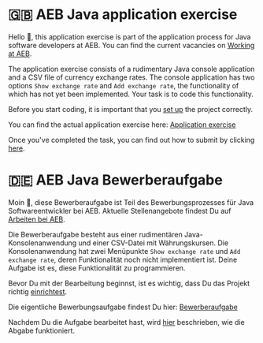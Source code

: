 # 🇬🇧 AEB Java application exercise
Hello 👋, this application exercise is part of the application process for Java software developers at AEB. You can find the current vacancies on [Working at AEB](https://www.aeb.com/en/work-at-aeb/jobs.php).  

The application exercise consists of a rudimentary Java console application and a CSV file of currency exchange rates. The console application has two options `Show exchange rate` and `Add exchange rate`, the functionality of which has not yet been implemented. Your task is to code this functionality.  

Before you start coding, it is important that you [set up](/docs/en/setup.md) the project correctly.

You can find the actual application exercise here: [Application exercise](/docs/en/application-exercise.md)

Once you've completed the task, you can find out how to submit by clicking [here](/docs/en/submit.md).

# 🇩🇪 AEB Java Bewerberaufgabe
Moin 👋, diese Bewerberaufgabe ist Teil des Bewerbungsprozesses für Java Softwareentwickler bei AEB. Aktuelle Stellenangebote findest Du auf [Arbeiten bei AEB](https://www.aeb.com/de/arbeiten-bei-aeb/jobs.php).  

Die Bewerberaufgabe besteht aus einer rudimentären Java-Konsolenanwendung und einer CSV-Datei mit Währungskursen. Die Konsolenanwendung hat zwei Menüpunkte `Show exchange rate` und `Add exchange rate`, deren Funktionalität noch nicht implementiert ist. Deine Aufgabe ist es, diese Funktionalität zu programmieren.  

Bevor Du mit der Bearbeitung beginnst, ist es wichtig, dass Du das Projekt richtig [einrichtest](/docs/de/Einrichten.md).

Die eigentliche Bewerbungsaufgabe findest Du hier: [Bewerberaufgabe](/docs/de/Bewerberaufgabe.md)

Nachdem Du die Aufgabe bearbeitet hast, wird [hier](/docs/de/Abgabe.md) beschrieben, wie die Abgabe funktioniert.
